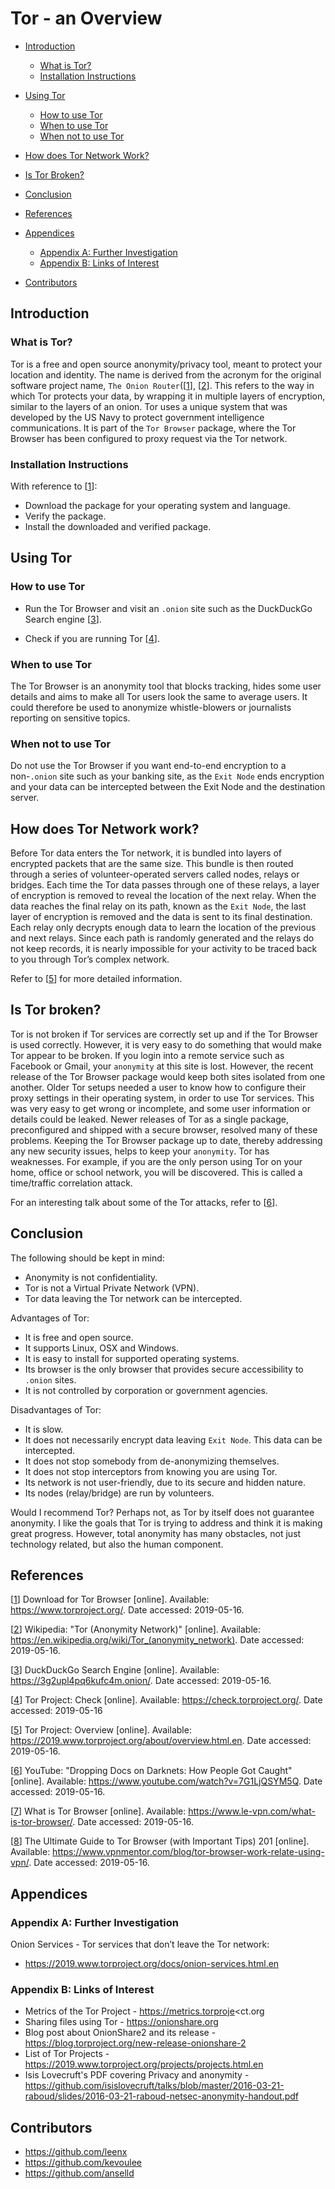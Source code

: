 # Tor - an Overview

- [Introduction](#introduction)
  - [What is Tor?](#what-is-tor?)
  - [Installation Instructions](#installation-instructions)

- [Using Tor](#using-tor)
  - [How to use Tor](#how-to-use-tor)
  - [When to use Tor](#when-to-use-tor)
  - [When not to use Tor](#when-not-to-use-tor)

- [How does Tor Network Work?](#how-does-tor-network-work?)
- [Is Tor Broken?](#is-tor-broken?)

- [Conclusion](#conclusion)
- [References](#references)
- [Appendices](#appendices)
  - [Appendix A: Further Investigation](#appendix-a:-further-investigation)
  - [Appendix B: Links of Interest](#appendix-b:-links-of-interest)

- [Contributors](#contributors)



## Introduction

### What is Tor?

Tor is a free and open source anonymity/privacy tool, meant to protect your location and identity.
The name is derived from the acronym for the original software project name, ```The Onion Router```([[1]], [[2]]. This 
refers to the way in which Tor protects your data, by wrapping it in multiple layers 
of encryption, similar to the layers of an onion. Tor uses a unique system that was developed by the US Navy to protect 
government intelligence communications. It is part of the ```Tor Browser``` package, where the Tor Browser has been 
configured to proxy request via the Tor network.



### Installation Instructions

With reference to [[1]]:


* Download the package for your operating system and language.
* Verify the package.
* Install the downloaded and verified package.



## Using Tor

### How to use Tor

- Run the Tor Browser and visit an ```.onion``` site such as the DuckDuckGo Search engine [[3]].

- Check if you are running Tor [[4]].




### When to use Tor

The Tor Browser is an anonymity tool that blocks tracking, hides some user details and aims to make all Tor 
users look the same to average users. It could therefore be used to anonymize whistle-blowers or journalists reporting 
on sensitive topics.



### When not to use Tor

Do not use the Tor Browser if you want end-to-end encryption to a non-```.onion``` site such as your banking site, as 
the ```Exit Node``` ends encryption and your data can be intercepted between the Exit Node and the destination server.



## How does Tor Network work?

Before Tor data enters the Tor network, it is bundled into layers of encrypted packets that are the same size. This 
bundle is then routed through a series of volunteer-operated servers called nodes, relays or bridges. Each time the Tor 
data passes through one of these relays, a layer of encryption is removed to reveal the location of the next relay. 
When the data reaches the final relay on its path, known as the ```Exit Node```, the last layer of encryption is removed 
and the data is sent to its final destination.
Each relay only decrypts enough data to learn the location of the previous and next relays. Since each path is randomly 
generated and the relays do not keep records, it is nearly impossible for your activity to be traced back to you 
through Tor’s complex network.

Refer to [[5]] for more detailed information.



## Is Tor broken?

Tor is not broken if Tor services are correctly set up and if the Tor Browser is used correctly. However, it is very 
easy to do something that would make Tor appear to be broken. If you login into a remote service such as Facebook or 
Gmail, your ```anonymity``` at this site is lost. However, the recent release of the Tor Browser package would keep 
both sites isolated from one another.
Older Tor setups needed a user to know how to configure their proxy settings in their operating system, in order to use 
Tor services. This was very easy to get wrong or incomplete, and some user information or details could be leaked. 
Newer releases of Tor as a single package, preconfigured and shipped with a secure browser, resolved many of these problems.
Keeping the Tor Browser package up to date, thereby addressing any new security issues, helps to keep your 
```anonymity```. Tor has weaknesses. For example, if you are the only person using Tor on your home, office or school 
network, you will be discovered. This is called a time/traffic correlation attack.

For an interesting talk about some of the Tor attacks, refer to [[6]].



## Conclusion

The following should be kept in mind:

- Anonymity is not confidentiality.
- Tor is not a Virtual Private Network (VPN).
- Tor data leaving the Tor network can be intercepted.

Advantages of Tor:

- It is free and open source.
- It supports Linux, OSX and Windows.
- It is easy to install for supported operating systems.
- Its browser is the only browser that provides secure accessibility to ```.onion``` sites.
- It is not controlled by corporation or government agencies.

Disadvantages of Tor:

- It is slow.
- It does not necessarily encrypt data leaving ```Exit Node```. This data can be intercepted.
- It does not stop somebody from de-anonymizing themselves.
- It does not stop interceptors from knowing you are using Tor.
- Its network is not user-friendly, due to its secure and hidden nature.
- Its nodes (relay/bridge) are run by volunteers.

Would I recommend Tor? Perhaps not, as Tor by itself does not guarantee anonymity. I like the goals that Tor is trying 
to address and think it is making great progress. However, total anonymity has many obstacles, not just technology 
related, but also the human component.



## References
[[1]] Download for Tor Browser [online]. Available: <https://www.torproject.org/>. Date accessed: 2019-05-16.

[1]: https://www.torproject.org/



[[2]] Wikipedia: "Tor (Anonymity Network)" [online]. Available: <https://en.wikipedia.org/wiki/Tor_(anonymity_network)>. 
Date accessed: 2019-05-16.

[2]: https://en.wikipedia.org/wiki/Tor_(anonymity_network)



[[3]] DuckDuckGo Search Engine [online]. Available: https://3g2upl4pq6kufc4m.onion/. Date accessed: 2019-05-16.

[3]: https://3g2upl4pq6kufc4m.onion/



[[4]] Tor Project: Check [online]. Available: <https://check.torproject.org/>. Date accessed: 2019-05-16

[4]: https://check.torproject.org/



[[5]] Tor Project: Overview [online]. Available: <https://2019.www.torproject.org/about/overview.html.en>. 
Date accessed: 2019-05-16.

[5]: https://2019.www.torproject.org/about/overview.html.en



[[6]] YouTube: "Dropping Docs on Darknets: How People Got Caught" [online]. Available: 
<https://www.youtube.com/watch?v=7G1LjQSYM5Q>. Date accessed: 2019-05-16.

[6]: https://www.youtube.com/watch?v=7G1LjQSYM5Q



[[7]] What is Tor Browser [online]. Available: <https://www.le-vpn.com/what-is-tor-browser/>. 
Date accessed: 2019-05-16.

[7]: https://www.le-vpn.com/what-is-tor-browser/



[[8]] The Ultimate Guide to Tor Browser (with Important Tips) 201 [online]. Available: 
<https://www.vpnmentor.com/blog/tor-browser-work-relate-using-vpn/>. Date accessed: 2019-05-16.

[8]: https://www.vpnmentor.com/blog/tor-browser-work-relate-using-vpn/



## Appendices

### Appendix A: Further Investigation

Onion Services - Tor services that don’t leave the Tor network:

- <https://2019.www.torproject.org/docs/onion-services.html.en>



### Appendix B: Links of Interest

- Metrics of the Tor Project - https://metrics.torproje<ct.org
- Sharing files using Tor - https://onionshare.org
- Blog post about OnionShare2 and its release - https://blog.torproject.org/new-release-onionshare-2
- List of Tor Projects - https://2019.www.torproject.org/projects/projects.html.en
- Isis Lovecruft's PDF covering Privacy and anonymity - https://github.com/isislovecruft/talks/blob/master/2016-03-21-raboud/slides/2016-03-21-raboud-netsec-anonymity-handout.pdf



## Contributors

- <https://github.com/leenx>
- <https://github.com/kevoulee>
- <https://github.com/anselld>

